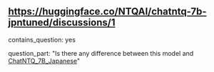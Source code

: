 ## https://huggingface.co/NTQAI/chatntq-7b-jpntuned/discussions/1

contains_question: yes

question_part: "Is there any difference between this model and [ChatNTQ_7B_Japanese](https://huggingface.co/NTQAI/ChatNTQ_7B_Japanese)"